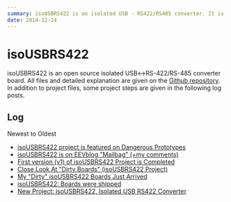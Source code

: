 ```yaml
---
summary: isoUSBRS422 is an isolated USB - RS422/RS485 converter. It is designed using KiCad.
date: 2014-12-24
---
```

# isoUSBRS422

isoUSBRS422 is an open source isolated USB↔RS-422/RS-485 converter board. All
files and detailed explanation are given on the
[Github repository](https://github.com/alperyazar/isoUSBRS422). In addition to
project files, some project steps are given in the following log posts.

## Log

Newest to Oldest

* [isoUSBRS422 project is featured on Dangerous Prototypes](2015-12-29-isousbrs422-dangerous-prototypes.md)
* [isoUSBRS422 is on EEVblog "Mailbag" (+my comments)](2015-12-26-isousbrs422-is-on-eevblog-mailbag.md)
* [First version (v1) of isoUSBRS422 Project is Completed](2015-11-14-first-version-v1-of-isousbrs422-released.md)
* [Close Look At "Dirty Boards" (isoUSBRS422 Project)](2015-05-09-close-look-at-dirty-boards.md)
* [My "Dirty" isoUSBRS422 Boards Just Arrived](2015-01-13-my-dirty-isousbrs422-boards-arrived.md)
* [isoUSBRS422: Boards were shipped](2014-12-24-isousbrs422-boards-were-shipped.md)
* [New Project: isoUSBRS422, Isolated USB RS422 Converter](2014-12-23-new-project-isousbrs422.md)
